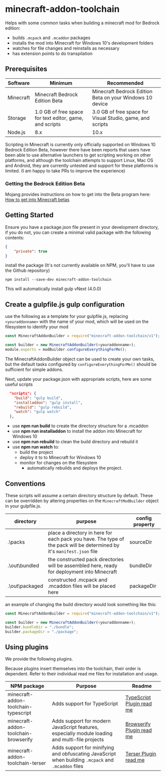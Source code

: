 # minecraft-addon-toolchain

Helps with some common tasks when building a minecraft mod for Bedrock edition:

-   builds `.mcpack` and `.mcaddon` packages
-   installs the mod into Minecraft for Windows 10's development folders
-   watches for file changes and reinstalls as necessary
-   has extension points to do transpilation

## Prerequisites

| Software  | Minimum                                                 | Recommended                                               |
| --------- | ------------------------------------------------------- | --------------------------------------------------------- |
| Minecraft | Minecraft Bedrock Edition Beta                          | Minecraft Bedrock Edition Beta on your Windows 10 device  |
| Storage   | 1.0 GB of free space for text editor, game, and scripts | 3.0 GB of free space for Visual Studio, game, and scripts |
| Node.js   | 8.x                                                     | 10.x                                                      |

Scripting in Minecraft is currently only officially supported on Windows 10 Bedrock Edition Beta, however there have been reports that users have been able to use alternative launchers to get scripting working on other platforms, and although the toolchain attempts to support Linux, Mac OS and Android, they are currently untested and support for these platforms is limited. (I am happy to take PRs to improve the experience)

### Getting the Bedrock Edition Beta

Mojang provides instructions on how to get into the Beta program here: [How to get into Minecraft betas](https://minecraft.net/en-us/article/how-get-minecraft-betas)

## Getting Started

Ensure you have a package.json file present in your development directory, if you do not, you can create a minimal valid package with the following contents:

```json
{
	"private": true
}
```

install the package (It's not currently available on NPM, you'll have to use the Github repository)

```
npm install --save-dev minecraft-addon-toolchain
```

This will automatically install gulp vNext (4.0.0)

## Create a gulpfile.js gulp configuration

use the following as a template for your gulpfile.js, replacing `<youraddonname>` with the name of your mod, which will be used on the filesystem to identify your mod

```javascript
const MinecraftAddonBuilder = require("minecraft-addon-toolchain/v1");

const builder = new MinecraftAddonBuilder(<youraddonname>);
module.exports = modBuilder.configureEverythingForMe();
```

The MinecraftAddonBuilder object can be used to create your own tasks, but the default tasks configured by `configureEverythingForMe()` should be sufficient for simple addons.

Next, update your package.json with appropriate scripts, here are some useful scripts

```json
  "scripts": {
    "build": "gulp build",
    "installaddon": "gulp install",
    "rebuild": "gulp rebuild",
    "watch": "gulp watch"
  },
```

-   use **npm run build** to create the directory structure for a .mcaddon
-   use **npm run installaddon** to install the addon into Minecraft for Windows 10
-   use **npm run rebuild** to clean the build directory and rebuild it
-   use **npm run watch** to:
    -   build the project
    -   deploy it to to Minecraft for Windows 10
    -   monitor for changes on the filesystem
        -   automatically rebuilds and deploys the project.

## Conventions

These scripts will assume a certain directory structure by default. These can be overridden by altering properties on the `MinecraftModBuilder` object in your gulpfile.js.

| directory      | purpose                                                                                                                | config property |
| -------------- | ---------------------------------------------------------------------------------------------------------------------- | --------------- |
| .\packs        | place a directory in here for each pack you have. The type of the pack will be determined by it's `manifest.json` file | sourceDir       |
| .\out\bundled  | the constructed pack directories will be assembled here, ready for deployment into Minecraft                           | bundleDir       |
| .\out\packaged | constructed .mcpack and .mcaddon files will be placed here                                                             | packageDir      |

an example of changing the build directory would look something like this:

```javascript
const MinecraftAddonBuilder = require("minecraft-addon-toolchain/v1");

const builder = new MinecraftAddonBuilder(<youraddonname>);
builder.bundleDir = "./bundle";
builder.packageDir = "./package";
```

## Using plugins

We provide the following plugins.

Because plugins insert themselves into the toolchain, their order is dependent. Refer to their individual read me files for installation and usage.

| NPM package                          | Purpose                                                                                            | Readme                                                                                                                                                              |
| ------------------------------------ | -------------------------------------------------------------------------------------------------- | ------------------------------------------------------------------------------------------------------------------------------------------------------------------- |
| minecraft-addon-toolchain-typescript | Adds support for TypeScript                                                                        | [TypeScript Plugin read me](https://github.com/minecraft-addon-tools/minecraft-addon-toolchain/blob/master/packages/minecraft-addon-toolchain-typescript/README.md) |
| minecraft-addon-toolchain-browserify | Adds support for modern JavaScript features, especially module loading and multi-file projects     | [Browserify Plugin read me](https://github.com/minecraft-addon-tools/minecraft-addon-toolchain/blob/master/packages/minecraft-addon-toolchain-browserify/README.md) |
| minecraft-addon-toolchain-terser     | Adds support for minifying and obfuscating JavaScript when building `.mcpack` and `.mcaddon` files | [Terser Plugin read me](https://github.com/minecraft-addon-tools/minecraft-addon-toolchain/blob/master/packages/minecraft-addon-toolchain-terser/README.md)         |
